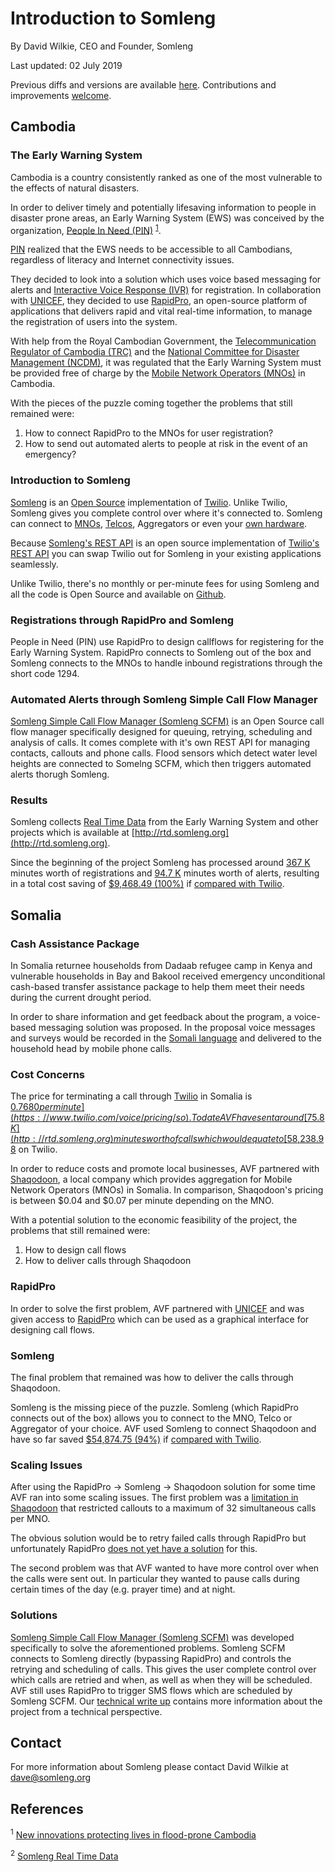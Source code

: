# Introduction to Somleng

By David Wilkie, CEO and Founder, Somleng

Last updated: 02 July 2019

Previous diffs and versions are available [here](https://github.com/somleng/somleng-project/commits/master/docs/introduction_for_development_organizations.md). Contributions and improvements [welcome](https://github.com/somleng/somleng-project/pulls).

## Cambodia

### The Early Warning System

Cambodia is a country consistently ranked as one of the most vulnerable to the effects of natural disasters.

In order to deliver timely and potentially lifesaving information to people in disaster prone areas, an Early Warning System (EWS) was conceived by the organization, [People In Need (PIN)](https://www.clovekvtisni.cz/en/what-we-do/humanitarian-aid-and-development/cambodia) <sup>[1](#footnote-ews-article)</sup>.

[PIN](https://www.clovekvtisni.cz/en/what-we-do/humanitarian-aid-and-development/cambodia) realized that the EWS needs to be accessible to all Cambodians, regardless of literacy and Internet connectivity issues.

They decided to look into a solution which uses voice based messaging for alerts and [Interactive Voice Response (IVR)](https://en.wikipedia.org/wiki/Interactive_voice_response) for registration. In collaboration with [UNICEF](https://www.unicef.org/cambodia), they decided to use [RapidPro](http://rapidpro.io/), an open-source platform of applications that delivers rapid and vital real-time information, to manage the registration of users into the system.

With help from the Royal Cambodian Government, the [Telecommunication Regulator of Cambodia (TRC)](https://www.trc.gov.kh) and the [National Committee for Disaster Management (NCDM)](http://www.ncdm.gov.kh/), it was regulated that the Early Warning System must be provided free of charge by the [Mobile Network Operators (MNOs)](https://en.wikipedia.org/wiki/Mobile_network_operator) in Cambodia.

With the pieces of the puzzle coming together the problems that still remained were:

1. How to connect RapidPro to the MNOs for user registration?
2. How to send out automated alerts to people at risk in the event of an emergency?

### Introduction to Somleng

[Somleng](http://www.somleng.org/) is an [Open Source](https://en.wikipedia.org/wiki/Open-source_software) implementation of [Twilio](https://www.twilio.com/). Unlike Twilio, Somleng gives you complete control over where it's connected to. Somleng can connect to [MNOs](https://en.wikipedia.org/wiki/Mobile_network_operator), [Telcos](https://en.wikipedia.org/wiki/Telephone_company), Aggregators or even your [own hardware](https://en.wikipedia.org/wiki/SIM_box).

Because [Somleng's REST API](https://github.com/somleng/twilreapi) is an open source implementation of [Twilio's REST API](https://www.twilio.com/docs/api/rest) you can swap Twilio out for Somleng in your existing applications seamlessly.

Unlike Twilio, there's no monthly or per-minute fees for using Somleng and all the code is Open Source and available on [Github](https://github.com/somleng).

### Registrations through RapidPro and Somleng

People in Need (PIN) use RapidPro to design callflows for registering for the Early Warning System. RapidPro connects to Somleng out of the box and Somleng connects to the MNOs to handle inbound registrations through the short code 1294.

### Automated Alerts through Somleng Simple Call Flow Manager

[Somleng Simple Call Flow Manager (Somleng SCFM)](https://github.com/somleng/somleng-scfm) is an Open Source call flow manager specifically designed for queuing, retrying, scheduling and analysis of calls. It comes complete with it's own REST API for managing contacts, callouts and phone calls. Flood sensors which detect water level heights are connected to Somelng SCFM, which then triggers automated alerts thorugh Somleng.

### Results

Somleng collects [Real Time Data](http://rtd.somleng.org) from the Early Warning System and other projects which is available at [http://rtd.somleng.org](http://rtd.somleng.org).

Since the beginning of the project Somleng has processed around [367 K](http://rtd.somleng.org) minutes worth of registrations and [94.7 K](http://rtd.somleng.org) minutes worth of alerts, resulting in a total cost saving of [$9,468.49 (100%)](http://rtd.somleng.org) if [compared with Twilio](https://www.twilio.com/voice/pricing/kh).

## Somalia

### Cash Assistance Package

In Somalia returnee households from Dadaab refugee camp in Kenya and vulnerable households in Bay and Bakool received emergency unconditional cash-based transfer assistance package to help them meet their needs during the current drought period.

In order to share information and get feedback about the program, a voice-based messaging solution was proposed. In the proposal voice messages and surveys would be recorded in the [Somali language](https://en.wikipedia.org/wiki/Somali_language) and delivered to the household head by mobile phone calls.

### Cost Concerns

The price for terminating a call through [Twilio](https://www.twilio.com/) in Somalia is [$0.7680 per minute](https://www.twilio.com/voice/pricing/so). To date AVF have sent around [75.8 K](http://rtd.somleng.org) minutes worth of calls which would equate to [$58,238.98](http://rtd.somleng.org) on Twilio.

In order to reduce costs and promote local businesses, AVF partnered with [Shaqodoon](http://shaqodoon.org/technology/), a local company which provides aggregation for Mobile Network Operators (MNOs) in Somalia. In comparison, Shaqodoon's pricing is between $0.04 and $0.07 per minute depending on the MNO.

With a potential solution to the economic feasibility of the project, the problems that still remained were:

1. How to design call flows
2. How to deliver calls through Shaqodoon

### RapidPro

In order to solve the first problem, AVF partnered with [UNICEF](https://www.unicef.org/somalia) and was given access to [RapidPro](http://rapidpro.io/) which can be used as a graphical interface for designing call flows.

### Somleng

The final problem that remained was how to deliver the calls through Shaqodoon.

Somleng is the missing piece of the puzzle. Somleng (which RapidPro connects out of the box) allows you to connect to the MNO, Telco or Aggregator of your choice. AVF used Somleng to connect Shaqodoon and have so far saved [$54,874.75 (94%)](http://rtd.somleng.org) if [compared with Twilio](https://www.twilio.com/voice/pricing/so).

### Scaling Issues

After using the RapidPro -> Somleng -> Shaqodoon solution for some time AVF ran into some scaling issues. The first problem was a [limitation in Shaqodoon](https://github.com/somleng/somleng-project/blob/master/docs/case_study_africas_voices.md#shaqadoon) that restricted callouts to a maximum of 32 simultaneous calls per MNO.

The obvious solution would be to retry failed calls through RapidPro but unfortunately RapidPro [does not yet have a solution](https://github.com/rapidpro/rapidpro/issues/599) for this.

The second problem was that AVF wanted to have more control over when the calls were sent out. In particular they wanted to pause calls during certain times of the day (e.g. prayer time) and at night.

### Solutions

[Somleng Simple Call Flow Manager (Somleng SCFM)](https://github.com/somleng/somleng-scfm) was developed specifically to solve the aforementioned problems. Somleng SCFM connects to Somleng directly (bypassing RapidPro) and controls the retrying and scheduling of calls. This gives the user complete control over which calls are retried and when, as well as when they will be scheduled. AVF still uses RapidPro to trigger SMS flows which are scheduled by Somleng SCFM. Our [technical write up](https://github.com/somleng/somleng-project/blob/master/docs/case_study_africas_voices.md) contains more information about the project from a technical perspective.

## Contact

For more information about Somleng please contact David Wilkie at [dave@somleng.org](mailto:dave@somleng.org)

## References

<a name="footnote-ews-article"><sup>1</sup></a> [New innovations protecting lives in flood-prone Cambodia](http://unicefstories.org/2017/06/20/new-innovations-protecting-lives-in-flood-prone-cambodia/)

<a name="footnote-somleng-rtd"><sup>2</sup></a> [Somleng Real Time Data](http://rtd.somleng.org)
